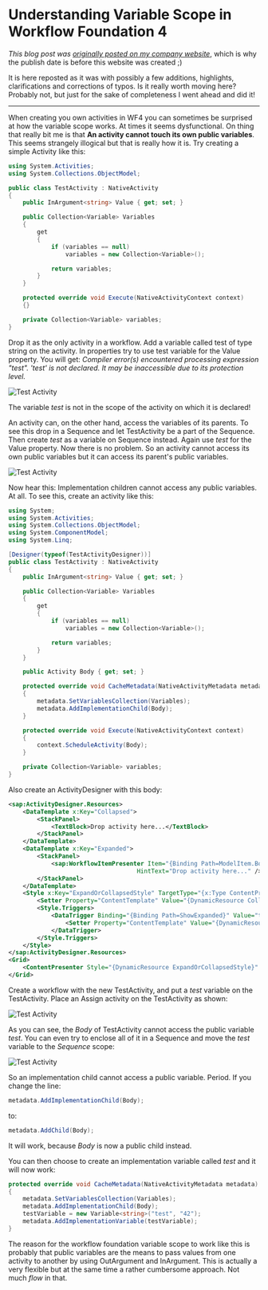 # Understanding Variable Scope in Workflow Foundation 4

*This blog post was [originally posted on my company website](https://softwarepassion.eu/understanding-variable-scope-in-workflow-foundation-4/)*, which is why the publish date
is before this website was created ;)

It is here reposted as it was with possibly a few additions, highlights, clarifications and corrections of typos. Is it really worth moving here? Probably not, but just for the
sake of completeness I went ahead and did it!

---

When creating you own activities in WF4 you can sometimes be surprised at how the variable scope works. At times it seems dysfunctional. On thing that really bit me is that **An activity cannot touch its own public variables**. This seems strangely illogical but that is really how it is. Try creating a simple Activity like this:



```` c#
using System.Activities;
using System.Collections.ObjectModel;

public class TestActivity : NativeActivity
{
    public InArgument<string> Value { get; set; }

    public Collection<Variable> Variables
    {
        get
        {
            if (variables == null)
                variables = new Collection<Variable>();

            return variables;
        }
    }

    protected override void Execute(NativeActivityContext context)
    {}

    private Collection<Variable> variables;
}

````

Drop it as the only activity in a workflow. Add a variable called test of type string on the activity. In properties try to use test variable for the Value property. You will get: *Compiler error(s) encountered processing expression "test". 'test' is not declared. It may be inaccessible due to its protection level.*

![Test Activity](/data/blogs/variable-scope-in-wf4/test-activity-1.png)

The variable *test* is not in the scope of the activity on which it is declared!

An activity can, on the other hand, access the variables of its parents. To see this drop in a Sequence and let TestActivity be a part of the Sequence. Then create *test* as a variable on Sequence instead. Again use *test* for the Value property. Now there is no problem. So an activity cannot access its own public variables but it can access its parent's public variables.

![Test Activity](/data/blogs/variable-scope-in-wf4/test-activity-2.png)

Now hear this: Implementation children cannot access any public variables. At all. To see this, create an activity like this:


```` C#
using System;
using System.Activities;
using System.Collections.ObjectModel;
using System.ComponentModel;
using System.Linq;

[Designer(typeof(TestActivityDesigner))]
public class TestActivity : NativeActivity
{
    public InArgument<string> Value { get; set; }

    public Collection<Variable> Variables
    {
        get
        {
            if (variables == null)
                variables = new Collection<Variable>();

            return variables;
        }
    }

    public Activity Body { get; set; }

    protected override void CacheMetadata(NativeActivityMetadata metadata)
    {
        metadata.SetVariablesCollection(Variables);
        metadata.AddImplementationChild(Body);
    }

    protected override void Execute(NativeActivityContext context)
    {
        context.ScheduleActivity(Body);
    }

    private Collection<Variable> variables;
}
````

Also create an ActivityDesigner with this body:

```` xml
<sap:ActivityDesigner.Resources>
    <DataTemplate x:Key="Collapsed">
        <StackPanel>
            <TextBlock>Drop activity here...</TextBlock>
        </StackPanel>
    </DataTemplate>
    <DataTemplate x:Key="Expanded">
        <StackPanel>
            <sap:WorkflowItemPresenter Item="{Binding Path=ModelItem.Body, Mode=TwoWay}"
                                    HintText="Drop activity here..." />
        </StackPanel>
    </DataTemplate>
    <Style x:Key="ExpandOrCollapsedStyle" TargetType="{x:Type ContentPresenter}">
        <Setter Property="ContentTemplate" Value="{DynamicResource Collapsed}"/>
        <Style.Triggers>
            <DataTrigger Binding="{Binding Path=ShowExpanded}" Value="true">
                <Setter Property="ContentTemplate" Value="{DynamicResource Expanded}"/>
            </DataTrigger>
        </Style.Triggers>
    </Style>
</sap:ActivityDesigner.Resources>
<Grid>
    <ContentPresenter Style="{DynamicResource ExpandOrCollapsedStyle}" Content="{Binding}" />
</Grid>
````

Create a workflow with the new TestActivity, and put a *test* variable on the TestActivity. Place an Assign activity on the TestActivity as shown:

![Test Activity](/data/blogs/variable-scope-in-wf4/test-activity-3.png)

As you can see, the *Body* of TestActivity cannot access the public variable *test*. You can even try to enclose all of it in a Sequence and move the *test* variable to the *Sequence* scope:

![Test Activity](/data/blogs/variable-scope-in-wf4/test-activity-4.png)

So an implementation child cannot access a public variable. Period. If you change the line:

```` C#
metadata.AddImplementationChild(Body);
````
to:

```` C#
metadata.AddChild(Body);
```` 

It will work, because *Body* is now a public child instead.

You can then choose to create an implementation variable called *test* and it will now work:

```` C#
protected override void CacheMetadata(NativeActivityMetadata metadata)
{
    metadata.SetVariablesCollection(Variables);
    metadata.AddImplementationChild(Body);
    testVariable = new Variable<string>("test", "42");
    metadata.AddImplementationVariable(testVariable);
}
````

The reason for the workflow foundation variable scope to work like this is probably that public variables are the means to pass values from one activity to another by using OutArgument and InArgument. This is actually a very flexible but at the same time a rather cumbersome approach. Not much *flow* in that.